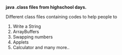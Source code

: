 **java .class files from highschool days.**

Different class files containing codes to help people to 
1. Write a String 
2. ArrayBuffers 
3. Swapping numbers 
4. Applets 
5. Calculator and many more..  

